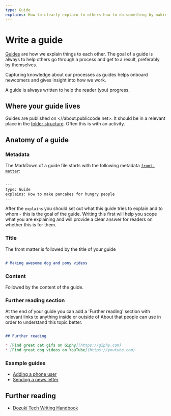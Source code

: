 ```yaml
---
type: Guide
explains: How to clearly explain to others how to do something by making a guide on About
---
```


# Write a guide

[Guides](../../glossary/guide-definition.md) are how we explain things to each other. The goal of a guide is always to help others go through a process and get to a result, preferably by themselves.

Capturing knowledge about our processes as guides helps onboard newcomers and gives insight into how we work.

A guide is always written to help the reader (you) progress.

## Where your guide lives

Guides are published on <//about.publiccode.net>.
It should be in a relevant place in the [folder structure](about-folder-structure.md). Often this is with an activity.

## Anatomy of a guide

### Metadata

The MarkDown of a guide file starts with the following metadata [`front-matter`](https://jekyllrb.com/docs/front-matter/):

```markdown

---
type: Guide
explains: How to make pancakes for hungry people
---

```

After the `explains` you should set out what this guide tries to explain and to whom - this is the goal of the guide. Writing this first will help you scope what you are explaining and will provide a clear answer for readers on whether this is for them.

### Title

The front matter is followed by the title of your guide

```markdown

# Making awesome dog and pony videos

```

### Content

Followed by the content of the guide.

### Further reading section

At the end of your guide you can add a 'Further reading' section with relevant links to anything inside or outside of About that people can use in order to understand this topic better.

```markdown

## Further reading

* [Find great cat gifs on Giphy](https://giphy.com)
* [Find great dog videos on YouTube](https://youtube.com)

```
### Example guides

* [Adding a phone user](../communication/adding-a-phone-user.md)
* [Sending a news letter](../communication/sending-newsletters.md)

## Further reading

* [Dozuki Tech Writing Handbook](https://www.dozuki.com/Tech_Writing)

